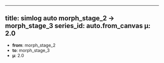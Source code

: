 <!--
@zettel_type: unknown
@description: 分類不能。手動で確認が必要。
-->

---
title: simlog auto morph_stage_2 → morph_stage_3
series_id: auto.from_canvas
μ: 2.0
---

- **from**: morph_stage_2
- **to**: morph_stage_3
- **μ**: 2.0
